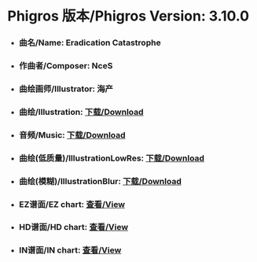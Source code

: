 
# Phigros 版本/Phigros Version:  3.10.0

- ### __曲名/Name:  Eradication Catastrophe__

- ### __作曲者/Composer:  NceS__

- ### __曲绘画师/Illustrator:  海产__

- ### __曲绘/Illustration:  [下载/Download](https://github.com/Po6647A/PAR/releases/download/3.10.0/976.png)__

- ### __音频/Music:  [下载/Download](https://github.com/Po6647A/PAR/releases/download/3.10.0/1802.ogg)__

- ### __曲绘(低质量)/IllustrationLowRes:  [下载/Download](https://github.com/Po6647A/PAR/releases/download/3.10.0/1468.png)__

- ### __曲绘(模糊)/IllustrationBlur:  [下载/Download](https://github.com/Po6647A/PAR/releases/download/3.10.0/1222.png)__


- ### __EZ谱面/EZ chart:  [查看/View](./EZ.json/index.html)__

- ### __HD谱面/HD chart:  [查看/View](./HD.json/index.html)__

- ### __IN谱面/IN chart:  [查看/View](./IN.json/index.html)__
